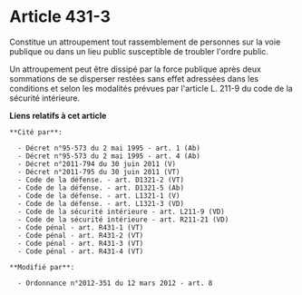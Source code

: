 # Article 431-3

Constitue un attroupement tout rassemblement de personnes sur la voie publique ou dans un lieu public susceptible de troubler
l'ordre public. 

Un attroupement peut être dissipé par la force publique après deux sommations de se disperser restées sans effet adressées
dans les conditions et selon les modalités prévues par l'article L. 211-9 du code de la sécurité intérieure.

**Liens relatifs à cet article**

	**Cité par**:

	  - Décret n°95-573 du 2 mai 1995 - art. 1 (Ab)
	  - Décret n°95-573 du 2 mai 1995 - art. 4 (Ab)
	  - Décret n°2011-794 du 30 juin 2011 (V)
	  - Décret n°2011-795 du 30 juin 2011 (VT)
	  - Code de la défense. - art. D1321-2 (VT)
	  - Code de la défense. - art. D1321-5 (Ab)
	  - Code de la défense. - art. L1321-1 (V)
	  - Code de la défense. - art. L1321-3 (VD)
	  - Code de la sécurité intérieure - art. L211-9 (VD)
	  - Code de la sécurité intérieure - art. R211-21 (VD)
	  - Code pénal - art. R431-1 (VT)
	  - Code pénal - art. R431-2 (VT)
	  - Code pénal - art. R431-3 (VT)
	  - Code pénal - art. R431-4 (VT)

	**Modifié par**:

	  - Ordonnance n°2012-351 du 12 mars 2012 - art. 8
